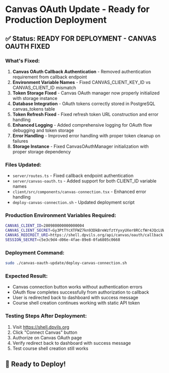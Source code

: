 # Canvas OAuth Update - Ready for Production Deployment

## ✅ Status: READY FOR DEPLOYMENT - CANVAS OAUTH FIXED

### What's Fixed:
1. **Canvas OAuth Callback Authentication** - Removed authentication requirement from callback endpoint
2. **Environment Variable Names** - Fixed CANVAS_CLIENT_KEY_ID vs CANVAS_CLIENT_ID mismatch
3. **Token Storage Fixed** - Canvas OAuth manager now properly initialized with storage instance
4. **Database Integration** - OAuth tokens correctly stored in PostgreSQL canvas_tokens table
5. **Token Refresh Fixed** - Fixed refresh token URL construction and error handling
6. **Enhanced Logging** - Added comprehensive logging for OAuth flow debugging and token storage
7. **Error Handling** - Improved error handling with proper token cleanup on failures
8. **Storage Instance** - Fixed CanvasOAuthManager initialization with proper storage dependency

### Files Updated:
- `server/routes.ts` - Fixed callback endpoint authentication
- `server/canvas-oauth.ts` - Added support for both CLIENT_ID variable names
- `client/src/components/canvas-connection.tsx` - Enhanced error handling
- `deploy-canvas-connection.sh` - Updated deployment script

### Production Environment Variables Required:
```bash
CANVAS_CLIENT_ID=280980000000000004
CANVAS_CLIENT_SECRET=Gy3PtTYcXTFWZ7kn93DkBreWzfztYyxyUXer8RCcfWr4JQcLUW9K2BYcuu7LQVYa
CANVAS_REDIRECT_URI=https://shell.dpvils.org/api/canvas/oauth/callback
SESSION_SECRET=c5e3c9d4-d06e-4fae-89e8-0fa6805c0668
```

### Deployment Command:
```bash
sudo ./canvas-oauth-update/deploy-canvas-connection.sh
```

### Expected Result:
- Canvas connection button works without authentication errors
- OAuth flow completes successfully from authorization to callback
- User is redirected back to dashboard with success message
- Course shell creation continues working with static API token

### Testing Steps After Deployment:
1. Visit https://shell.dpvils.org
2. Click "Connect Canvas" button
3. Authorize on Canvas OAuth page
4. Verify redirect back to dashboard with success message
5. Test course shell creation still works

## 🚀 Ready to Deploy!
